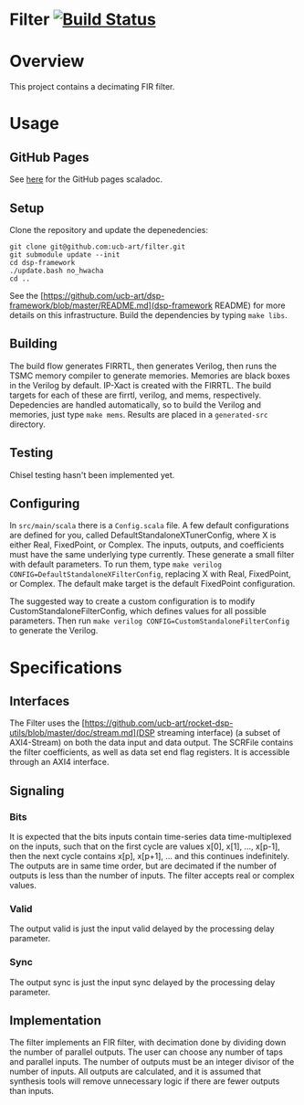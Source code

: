 Filter [![Build Status](https://travis-ci.org/ucb-art/filter.svg?branch=master)](https://travis-ci.org/ucb-art/filter)
=======================

# Overview

This project contains a decimating FIR filter.

# Usage

## GitHub Pages

See [here](https://ucb-art.github.io/filter/latest/api/) for the GitHub pages scaladoc.

## Setup

Clone the repository and update the depenedencies:

```
git clone git@github.com:ucb-art/filter.git
git submodule update --init
cd dsp-framework
./update.bash no_hwacha
cd ..
```

See the [https://github.com/ucb-art/dsp-framework/blob/master/README.md](dsp-framework README) for more details on this infrastructure.
Build the dependencies by typing `make libs`.

## Building

The build flow generates FIRRTL, then generates Verilog, then runs the TSMC memory compiler to generate memories.
Memories are black boxes in the Verilog by default.
IP-Xact is created with the FIRRTL.
The build targets for each of these are firrtl, verilog, and mems, respectively.
Depedencies are handled automatically, so to build the Verilog and memories, just type `make mems`.
Results are placed in a `generated-src` directory.

## Testing

Chisel testing hasn't been implemented yet.

## Configuring

In `src/main/scala` there is a `Config.scala` file.
A few default configurations are defined for you, called DefaultStandaloneXTunerConfig, where X is either Real, FixedPoint, or Complex.
The inputs, outputs, and coefficients must have the same underlying type currently.
These generate a small filter with default parameters.
To run them, type `make verilog CONFIG=DefaultStandaloneXFilterConfig`, replacing X with Real, FixedPoint, or Complex.
The default make target is the default FixedPoint configuration.

The suggested way to create a custom configuration is to modify CustomStandaloneFilterConfig, which defines values for all possible parameters.
Then run `make verilog CONFIG=CustomStandaloneFilterConfig` to generate the Verilog.

# Specifications

## Interfaces

The Filter uses the [https://github.com/ucb-art/rocket-dsp-utils/blob/master/doc/stream.md](DSP streaming interface) (a subset of AXI4-Stream) on both the data input and data output.
The SCRFile contains the filter coefficients, as well as data set end flag registers.
It is accessible through an AXI4 interface.

## Signaling

### Bits

It is expected that the bits inputs contain time-series data time-multiplexed on the inputs, such that on the first cycle are values x[0], x[1], …, x[p-1], then the next cycle contains x[p], x[p+1], … and this continues indefinitely. 
The outputs are in same time order, but are decimated if the number of outputs is less than the number of inputs.
The filter accepts real or complex values.

### Valid

The output valid is just the input valid delayed by the processing delay parameter.

### Sync

The output sync is just the input sync delayed by the processing delay parameter.

## Implementation

The filter implements an FIR filter, with decimation done by dividing down the number of parallel outputs.
The user can choose any number of taps and parallel inputs.
The number of outputs must be an integer divisor of the number of inputs.
All outputs are calculated, and it is assumed that synthesis tools will remove unnecessary logic if there are fewer outputs than inputs.
